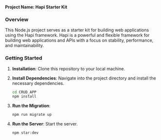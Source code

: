 **Project Name: Hapi Starter Kit**

### Overview
This Node.js project serves as a starter kit for building web applications using the Hapi framework. Hapi is a powerful and flexible framework for building web applications and APIs with a focus on stability, performance, and maintainability.

### Getting Started
1. **Installation**: Clone this repository to your local machine.
  
2. **Install Dependencies**: Navigate into the project directory and install the necessary dependencies.
   ```bash
   cd CRUD_APP
   npm install
   ```

3. **Run the Migration**:
   ```bash
   npm run migrate up
   ```
4. **Run the Server**: Start the server.
   ```bash
   npm star:dev
   ```
